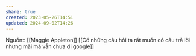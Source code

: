 ```yaml
---
share: true
created: 2023-05-26T14:51
updated: 2024-09-02T14:26
---
```

Nguồn:: [[Maggie Appleton]]
[[Có những câu hỏi ta rất muốn có câu trả lời nhưng mãi mà vẫn chưa đi google]]

